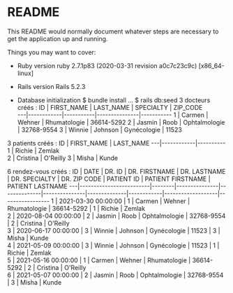 # README

This README would normally document whatever steps are necessary to get the
application up and running.

Things you may want to cover:

* Ruby version
ruby 2.7.1p83 (2020-03-31 revision a0c7c23c9c) [x86_64-linux]

* Rails version
Rails 5.2.3

* Database initialization
$ bundle install
...
$ rails db:seed
3 docteurs créés :
ID | FIRST_NAME | LAST_NAME | SPECIALTY     | ZIP_CODE  
---|------------|-----------|---------------|-----------
1  | Carmen     | Wehner    | Rhumatologie  | 36614-5292
2  | Jasmin     | Roob      | Ophtalmologie | 32768-9554
3  | Winnie     | Johnson   | Gynécologie   | 11523     

3 patients créés :
ID | FIRST_NAME | LAST_NAME
---|------------|----------
1  | Richie     | Zemlak   
2  | Cristina   | O'Reilly 
3  | Misha      | Kunde    

6 rendez-vous créés :
ID | DATE                    | DR. ID | DR. FIRSTNAME | DR. LASTNAME | DR. SPECIALTY | DR. ZIP CODE | PATIENT ID | PATIENT FIRSTNAME | PATIENT LASTNAME
---|-------------------------|--------|---------------|--------------|---------------|--------------|------------|-------------------|-----------------
1  | 2021-03-30 00:00:00     | 1      | Carmen        | Wehner       | Rhumatologie  | 36614-5292   | 1          | Richie            | Zemlak          
2  | 2020-08-04 00:00:00     | 2      | Jasmin        | Roob         | Ophtalmologie | 32768-9554   | 2          | Cristina          | O'Reilly        
3  | 2020-06-17 00:00:00     | 3      | Winnie        | Johnson      | Gynécologie   | 11523        | 3          | Misha             | Kunde           
4  | 2021-05-09 00:00:00     | 3      | Winnie        | Johnson      | Gynécologie   | 11523        | 1          | Richie            | Zemlak          
5  | 2021-05-16 00:00:00     | 1      | Carmen        | Wehner       | Rhumatologie  | 36614-5292   | 2          | Cristina          | O'Reilly        
6  | 2021-05-07 00:00:00     | 2      | Jasmin        | Roob         | Ophtalmologie | 32768-9554   | 3          | Misha             | Kunde           

